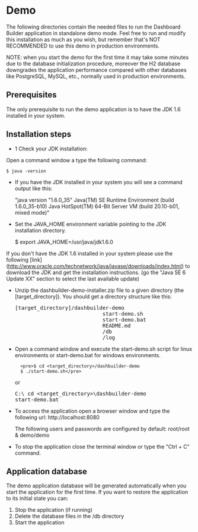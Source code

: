 Demo
=================

The following directories contain the needed files to run the Dashboard Builder application in standalone demo mode.
Feel free to run and modify this installation as much as you wish, but remember that's NOT
RECOMMENDED to use this demo in production environments.

NOTE: when you start the demo for the first time it may take some minutes due to the database
initialization procedure, moreover the H2 database downgrades the application performance compared with other
databases like PostgreSQL, MySQL, etc., normally used in production environments.

Prerequisites
-------------------

The only prerequisite to run the demo application is to have the JDK 1.6 installed in your system.

Installation steps
------------------

* 1 Check your JDK installation:

Open a command window a type the following command:

    $ java -version

* If you have the JDK installed in your system you will see a command output like this:

    "java version "1.6.0_35"
    Java(TM) SE Runtime Environment (build 1.6.0_35-b10)
    Java HotSpot(TM) 64-Bit Server VM (build 20.10-b01, mixed mode)"

* Set the JAVA_HOME environment variable pointing to the JDK installation directory.

    $ export JAVA_HOME=/usr/java/jdk1.6.0

If you don't have the JDK 1.6 installed in your system please use the following [link]
(http://www.oracle.com/technetwork/java/javase/downloads/index.html) to download the JDK and get
the installation instructions. (go the "Java SE 6 Update XX" section to select the last available update)

* Unzip the dashbuilder-demo-installer.zip file to a given directory (the [target_directory]).
  You should get a directory structure like this:

     <pre>[target_directory]/dashbuilder-demo
                              start-demo.sh
                              start-demo.bat
                              README.md
                              /db
                              /log</pre>

* Open a command window and execute the start-demo.sh script for linux environments or start-demo.bat for windows
   environments.

        <pre>$ cd <target_directory>/dashbuilder-demo
        $ ./start-demo.sh</pre>
   or
        <pre>C:\ cd <target_directory>\dashbuilder-demo
        start-demo.bat</pre>

* To access the application open a browser window and type the following url: http://localhost:8080

    The following users and passwords are configured by default: root/root & demo/demo

*  To stop the application close the terminal window or type the "Ctrl + C" command.

Application database
----------------------

The demo application database will be generated automatically when you start the application for the first time.
If you want to restore the application to its initial state you can:

1. Stop the application (if running)
2. Delete the database files in the /db directory
3. Start the application

